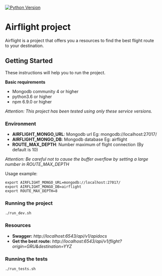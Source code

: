 [![Python Version](https://img.shields.io/badge/python-2.7%7C3.6-blue.svg)](https://img.shields.io/badge/python-3.6-blue.svg)

# Airflight project
Airflight is a project that offers you a resources to find the best flight route to your destination.

## Getting Started

These instructions will help you to run the project.

**Basic requirements**
- Mongodb community 4 or higher
- python3.6 or higher
- npm 6.9.0 or higher

*Attention: This project has been tested using only these service versions.*

### Environment

- **AIRFLIGHT_MONGO_URL**: Mongodb url Eg: mongodb://localhost:27017/
- **AIRFLIGHT_MONGO_DB**: Mongodb database Eg: airflight
- **ROUTE_MAX_DEPTH**: Number maximum of flight connection (By default is 10)

*Attention: Be careful not to cause the buffer overflow by setting a large number in ROUTE_MAX_DEPTH*

Usage example:
```
export AIRFLIGHT_MONGO_URL=mongodb://localhost:27017/
export AIRFLIGHT_MONGO_DB=airflight
export ROUTE_MAX_DEPTH=8
```
### Running the project

```
./run_dev.sh
```

### Resources

- **Swagger:** *http://localhost:6543/api/v1/apidocs*
- **Get the best route:** *http://localhost:6543/api/v1/flight?origin=GRU&destination=YYZ*

### Running the tests

```
./run_tests.sh
```